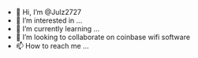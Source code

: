 - 👋 Hi, I’m @Julz2727
- 👀 I’m interested in ...
- 🌱 I’m currently learning ...
- 💞️ I’m looking to collaborate on coinbase wifi software
- 📫 How to reach me ...

<!---
Julz2727/Julz2727 is a ✨ special ✨ repository because its `README.md` (this file) appears on your GitHub profile.
You can click the Preview link to take a look at your changes.
--->
